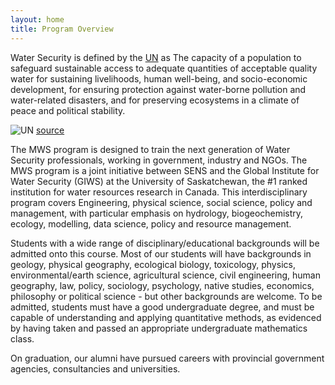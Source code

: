 ```yaml
---
layout: home
title: Program Overview
---
```


Water Security is defined by the [UN](https://www.unwater.org/publications/water-security-infographic/) as The capacity of a population to safeguard sustainable access to adequate quantities of acceptable quality water for sustaining livelihoods, human well-being, and socio-economic development, for ensuring protection against water-borne pollution and water-related disasters, and for preserving ecosystems in a climate of peace and political stability.

![UN](https://www.unwater.org/app/uploads/2017/05/Screen-Shot-2017-05-08-at-10.02.09.png)
[source](https://www.unwater.org/publications/water-security-infographic/)

The MWS program is designed to train the next generation of Water Security professionals, working in government, industry and NGOs. The MWS program is a joint initiative between SENS and the Global Institute for Water Security (GIWS) at the University of Saskatchewan, the #1 ranked institution for water resources research in Canada. This interdisciplinary program covers Engineering, physical science, social science, policy and management, with particular emphasis on hydrology, biogeochemistry, ecology, modelling, data science, policy and resource management.

Students with a wide range of disciplinary/educational backgrounds will be admitted onto this course. Most of our students will have backgrounds in geology, physical geography, ecological biology, toxicology, physics, environmental/earth science, agricultural science, civil engineering, human geography, law, policy, sociology, psychology, native studies, economics, philosophy or political science - but other backgrounds are welcome. To be admitted, students must have a good undergraduate degree, and must be capable of understanding and applying quantitative methods, as evidenced by having taken and passed an appropriate undergraduate mathematics class.

On graduation, our alumni have pursued careers with provincial government agencies, consultancies and universities.

